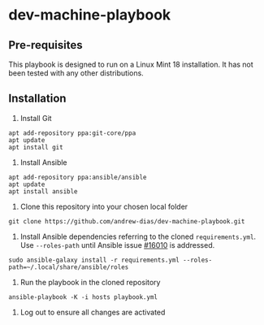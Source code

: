 # dev-machine-playbook

## Pre-requisites

This playbook is designed to run on a Linux Mint 18 installation. It has not been tested with any other distributions.

## Installation

1. Install Git

  ```shell
  apt add-repository ppa:git-core/ppa
  apt update
  apt install git
  ```

1. Install Ansible

  ```shell
  apt add-repository ppa:ansible/ansible
  apt update
  apt install ansible
  ```

1. Clone this repository into your chosen local folder

  ```shell
  git clone https://github.com/andrew-dias/dev-machine-playbook.git
  ```

1. Install Ansible dependencies referring to the cloned `requirements.yml`. Use `--roles-path` until Ansible issue [#16010](https://github.com/ansible/ansible/issues/16010) is addressed.

  ```shell
  sudo ansible-galaxy install -r requirements.yml --roles-path=~/.local/share/ansible/roles
  ```

1. Run the playbook in the cloned repository

  ```shell
  ansible-playbook -K -i hosts playbook.yml
  ```

1. Log out to ensure all changes are activated


